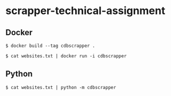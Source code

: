 # scrapper-technical-assignment 

## Docker

	$ docker build --tag cdbscrapper .

	$ cat websites.txt | docker run -i cdbscrapper


## Python

    $ cat websites.txt | python -m cdbscrapper

